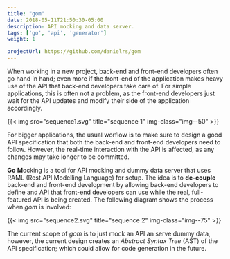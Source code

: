 ```yaml
---
title: "gom"
date: 2018-05-11T21:50:30-05:00
description: API mocking and data server.
tags: ['go', 'api', 'generator']
weight: 1

projectUrl: https://github.com/danielrs/gom
---
```


When working in a new project, back-end and front-end developers often go hand in hand; even more if the front-end of the application makes heavy use of the API that back-end developers take care of. For simple applications, this is often not a problem, as the front-end developers just wait for the API updates and modify their side of the application accordingly.

{{< img src="sequence1.svg" title="sequence 1" img-class="img--50" >}}

For bigger applications, the usual worflow is to make sure to design a good API specification that both the back-end and front-end developers need to follow. However, the real-time interaction with the API is affected, as any changes may take longer to be committed.

**Go** **M**ocking is a tool for API mocking and dummy data server that uses RAML (Rest API Modelling Language) for setup. The idea is to **de-couple** back-end and front-end development by allowing back-end developers to define and API that front-end developers can use while the real, full-featured API is being created. The following diagram shows the process when *gom* is involved:

{{< img src="sequence2.svg" title="sequence 2" img-class="img--75" >}}

The current scope of *gom* is to just mock an API an serve dummy data, however, the current design creates an *Abstract Syntax Tree* (AST) of the API specification; which could allow for code generation in the future.
